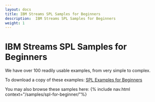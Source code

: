 ```yaml
---
layout: docs
title: IBM Streams SPL Samples for Beginners
description:  IBM Streams SPL Samples for Beginners
weight: 1
---
```


# IBM Streams SPL Samples for Beginners

We have over 100 readily usable examples, from very simple to complex.

To download a copy of these examples:  [SPL Examples for Beginners](https://www.ibm.com/developerworks/community/files/app?lang=en#/collection/ef9f8aa9-240f-4854-aae3-ef3b065791da)

You may also browse these samples here:
{% include nav.html context="/samples/spl-for-beginner/"%}
